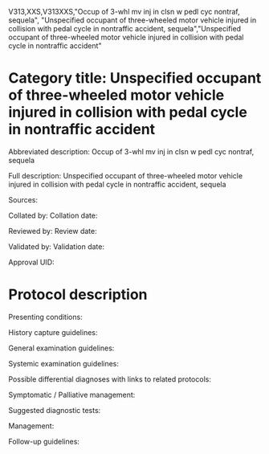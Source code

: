 V313,XXS,V313XXS,"Occup of 3-whl mv inj in clsn w pedl cyc nontraf, sequela", "Unspecified occupant of three-wheeled motor vehicle injured in collision with pedal cycle in nontraffic accident, sequela","Unspecified occupant of three-wheeled motor vehicle injured in collision with pedal cycle in nontraffic accident"
# Category title: Unspecified occupant of three-wheeled motor vehicle injured in collision with pedal cycle in nontraffic accident

Abbreviated description: Occup of 3-whl mv inj in clsn w pedl cyc nontraf, sequela

Full description: Unspecified occupant of three-wheeled motor vehicle injured in collision with pedal cycle in nontraffic accident, sequela

Sources:

Collated by:
Collation date:

Reviewed by:
Review date:

Validated by:
Validation date:

Approval UID:

# Protocol description

Presenting conditions:

History capture guidelines:

General examination guidelines:

Systemic examination guidelines:

Possible differential diagnoses with links to related protocols:

Symptomatic / Palliative management:

Suggested diagnostic tests:

Management:

Follow-up guidelines:
